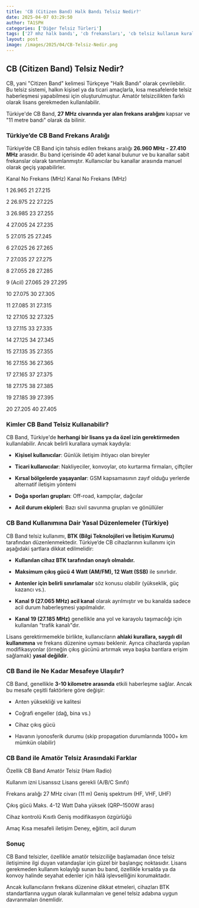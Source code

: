 ```yaml
---
title: 'CB (Citizen Band) Halk Bandı Telsiz Nedir?'
date: 2025-04-07 03:29:50
author: TA1SPH
categories: ['Diğer Telsiz Türleri']
tags: ['27 mhz halk bandı', 'cb frekansları', 'cb telsiz kullanım kuralları', 'cb telsiz nedir', 'lisanssız telsiz']
layout: post
image: /images/2025/04/CB-Telsiz-Nedir.png
---
```


## **CB (Citizen Band) Telsiz Nedir?**

CB, yani "Citizen Band" kelimesi Türkçeye "Halk Bandı" olarak çevrilebilir. Bu telsiz sistemi, halkın kişisel ya da ticari amaçlarla, kısa mesafelerde telsiz haberleşmesi yapabilmesi için oluşturulmuştur. Amatör telsizcilikten farklı olarak lisans gerekmeden kullanılabilir.

Türkiye'de CB Band, **27 MHz civarında yer alan frekans aralığını** kapsar ve "11 metre bandı" olarak da bilinir.

### **Türkiye’de CB Band Frekans Aralığı**

Türkiye’de CB Band için tahsis edilen frekans aralığı **26.960 MHz - 27.410 MHz** arasıdır. Bu band içerisinde 40 adet kanal bulunur ve bu kanallar sabit frekanslar olarak tanımlanmıştır. Kullanıcılar bu kanallar arasında manuel olarak geçiş yapabilirler.

Kanal No
Frekans (MHz)
Kanal No
Frekans (MHz)

1
26.965
21
27.215

2
26.975
22
27.225

3
26.985
23
27.255

4
27.005
24
27.235

5
27.015
25
27.245

6
27.025
26
27.265

7
27.035
27
27.275

8
27.055
28
27.285

9 (Acil)
27.065
29
27.295

10
27.075
30
27.305

11
27.085
31
27.315

12
27.105
32
27.325

13
27.115
33
27.335

14
27.125
34
27.345

15
27.135
35
27.355

16
27.155
36
27.365

17
27.165
37
27.375

18
27.175
38
27.385

19
27.185
39
27.395

20
27.205
40
27.405

### **Kimler CB Band Telsiz Kullanabilir?**

CB Band, Türkiye'de **herhangi bir lisans ya da özel izin gerektirmeden** kullanılabilir. Ancak belirli kurallara uymak kaydıyla:

- **Kişisel kullanıcılar**: Günlük iletişim ihtiyacı olan bireyler

- **Ticari kullanıcılar**: Nakliyeciler, konvoylar, oto kurtarma firmaları, çiftçiler

- **Kırsal bölgelerde yaşayanlar**: GSM kapsamasının zayıf olduğu yerlerde alternatif iletişim yöntemi

- **Doğa sporları grupları**: Off-road, kampçılar, dağcılar

- **Acil durum ekipleri**: Bazı sivil savunma grupları ve gönüllüler

### **CB Band Kullanımına Dair Yasal Düzenlemeler (Türkiye)**

CB Band telsiz kullanımı, **BTK (Bilgi Teknolojileri ve İletişim Kurumu)** tarafından düzenlenmektedir. Türkiye’de CB cihazlarının kullanımı için aşağıdaki şartlara dikkat edilmelidir:

- **Kullanılan cihaz BTK tarafından onaylı olmalıdır.**

- **Maksimum çıkış gücü 4 Watt (AM/FM), 12 Watt (SSB)** ile sınırlıdır.

- **Antenler için belirli sınırlamalar** söz konusu olabilir (yükseklik, güç kazancı vs.).

- **Kanal 9 (27.065 MHz) acil kanal** olarak ayrılmıştır ve bu kanalda sadece acil durum haberleşmesi yapılmalıdır.

- **Kanal 19 (27.185 MHz)** genellikle ana yol ve karayolu taşımacılığı için kullanılan "trafik kanalı"dır.

Lisans gerektirmemekle birlikte, kullanıcıların **ahlaki kurallara, saygılı dil kullanımına** ve frekans düzenine uyması beklenir. Ayrıca cihazlarda yapılan modifikasyonlar (örneğin çıkış gücünü artırmak veya başka bantlara erişim sağlamak) **yasal değildir**.

### **CB Band ile Ne Kadar Mesafeye Ulaşılır?**

CB Band, genellikle **3-10 kilometre arasında** etkili haberleşme sağlar. Ancak bu mesafe çeşitli faktörlere göre değişir:

- Anten yüksekliği ve kalitesi

- Coğrafi engeller (dağ, bina vs.)

- Cihaz çıkış gücü

- Havanın iyonosferik durumu (skip propagation durumlarında 1000+ km mümkün olabilir)

### **CB Band ile Amatör Telsiz Arasındaki Farklar**

Özellik
CB Band
Amatör Telsiz (Ham Radio)

Kullanım izni
Lisanssız
Lisans gerekli (A/B/C Sınıfı)

Frekans aralığı
27 MHz civarı (11 m)
Geniş spektrum (HF, VHF, UHF)

Çıkış gücü
Maks. 4-12 Watt
Daha yüksek (QRP–1500W arası)

Cihaz kontrolü
Kısıtlı
Geniş modifikasyon özgürlüğü

Amaç
Kısa mesafeli iletişim
Deney, eğitim, acil durum

### **Sonuç**

CB Band telsizler, özellikle amatör telsizciliğe başlamadan önce telsiz iletişimine ilgi duyan vatandaşlar için güzel bir başlangıç noktasıdır. Lisans gerekmeden kullanım kolaylığı sunan bu band, özellikle kırsalda ya da konvoy halinde seyahat edenler için hâlâ işlevselliğini korumaktadır.

Ancak kullanıcıların frekans düzenine dikkat etmeleri, cihazları BTK standartlarına uygun olarak kullanmaları ve genel telsiz adabına uygun davranmaları önemlidir.

